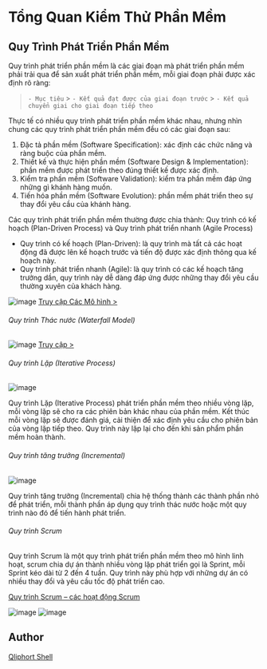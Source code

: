 # Tổng Quan Kiểm Thử Phần Mềm

## Quy Trình Phát Triển Phần Mềm

Quy trình phát triển phần mềm là các giai đoạn mà phát triển phần mềm phải trải qua để sản xuẩt phát triển phần mềm, mỗi giai đoạn phải được xác định rõ ràng:

> `- Mục tiêu` > `- Kết quả đạt được của giai đoạn trước` > `- Kết quả chuyển giai cho giai đoạn tiếp theo`

Thực tế có nhiều quy trình phát triển phần mềm khác nhau, nhưng nhìn chung các quy trình phát triển phần mềm đều có các giai đoạn sau:

<ol>
<li>Đặc tả phần mềm (Software Specification): xác định các chức năng và ràng buộc của phần mềm.</li>
<li>Thiết kế và thực hiện phần mềm (Software Design & Implementation): phần mềm được phát triển theo đúng thiết kế được xác định.</li>
<li>Kiểm tra phần mềm (Software Validation): kiểm tra phần mềm đáp ứng những gì khánh hàng muốn.</li>
<li>Tiến hóa phần mềm (Software Evolution): phần mềm phát triển theo sự thay đổi yêu cầu của khánh hàng.</li>
</ol>

Các quy trình phát triển phần mềm thường được chia thành: Quy trình có kế hoạch (Plan-Driven Process) và Quy trình phát triển nhanh (Agile Process)

<ul>
<li>Quy trình có kế hoạch (Plan-Driven): là quy trình mà tất cả các hoạt động đã được lên kế hoạch trước và tiến độ được xác định thông qua kế hoạch này.</li>
<li>Quy trình phát triển nhanh (Agile): là quy trình có các kế hoạch tăng trưởng dần, quy trình này dễ dàng đáp ứng được những thay đổi yêu cầu thường xuyên của khách hàng.</li>
</ul>

![image](https://cs.ccsu.edu/~stan/classes/CS410/Notes16/images/03-plan_vs_agile.png)
[Truy cập Các Mô hình >](https://viblo.asia/p/cac-mo-hinh-phat-trien-phan-mem-GrLZDwbgKk0)

<h6>Quy trình Thác nước (Waterfall Model)</h6>

![image](https://amela.vn/wp-content/uploads/2021/04/waterfall-01-scaled.jpg)
[Truy cập >](https://www.google.com.vn/url?sa=i&url=https%3A%2F%2Famela.vn%2Fban-hieu-gi-ve-mo-hinh-thac-nuoc-waterfall-model-trong-phat-trien-phan-mem%2F&psig=AOvVaw38QDOaQrKTpbbKa_gMrOSf&ust=1702548333834000&source=images&cd=vfe&opi=89978449&ved=0CBEQjRxqFwoTCPj2v5aVjIMDFQAAAAAdAAAAABAD)

<h6>Quy trình Lặp (Iterative Process)</h6>

![image](https://images.viblo.asia/630b42b1-ba62-4605-bc18-39498a219f7c.JPG)

<p>Quy trình Lặp (Iterative Process) phát triển phần mềm theo nhiều vòng lặp, mỗi vòng lặp sẽ cho ra các phiên bản khác nhau của phần mềm. Kết thúc mỗi vòng lặp sẽ được đánh giá, cải thiện để xác định yêu cầu cho phiên bản của vòng lặp tiếp theo. Quy trình này lặp lại cho đến khi sản phẩm phần mềm hoàn thành.</p>

<h6>Quy trình tăng trưởng (Incremental)</h6>

![image](https://images.viblo.asia/e3b5ff8b-0a14-4cc0-bbdd-0708de254017.JPG)

<p>Quy trình tăng trưởng (Incremental) chia hệ thống thành các thành phần nhỏ để phát triển, mỗi thành phần áp dụng quy trình thác nước hoặc một quy trình nào đó để tiến hành phát triển.</p>

<h6>Quy trình Scrum</h6>
<p>Quy trình Scrum là một quy trình phát triển phần mềm theo mô hình linh hoạt, scrum chia dự án thành nhiều vòng lặp phát triển gọi là Sprint, mỗi Sprint kéo dài từ 2 đến 4 tuần. Quy trình này phù hợp với những dự án có nhiều thay đổi và yêu cầu tốc độ phát triển cao.</p>

[Quy trình Scrum – các hoạt động Scrum](http://quanlyduan.edu.vn/quy-trinh-scrum-cac-hoat-dong-scrum/)

![image](https://dcv.vn/wp-content/uploads/2020/09/Scrum-Diagram-JordanJob.me_.png)
![image](https://i0.wp.com/quanlyduan.edu.vn/wp-content/uploads/2015/07/Quy-trinh-scrum-1.png)

## Author

[Qliphort Shell](https://github.com/nguyenhhkiet)
